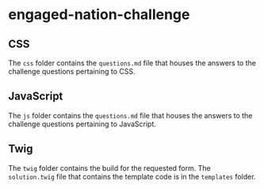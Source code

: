# engaged-nation-challenge

## CSS
The `css` folder contains the `questions.md` file that houses the answers to the challenge questions pertaining to CSS.

## JavaScript
The `js` folder contains the `questions.md` file that houses the answers to the challenge questions pertaining to JavaScript.

## Twig
The `twig` folder contains the build for the requested form. The `solution.twig` file that contains the template code is in the `templates` folder.